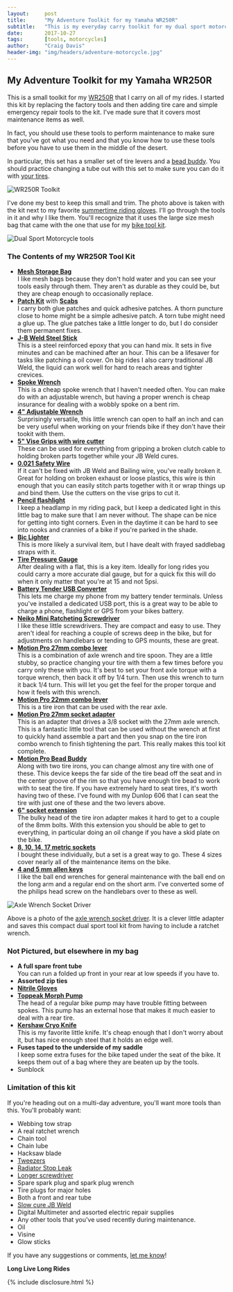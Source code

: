 ```yaml
---
layout:     post
title:      "My Adventure Toolkit for my Yamaha WR250R"
subtitle:   "This is my everyday carry toolkit for my dual sport motorcycle. This is a compact toolkit for a WR250R."
date:       2017-10-27
tags:       [tools, motorcycles]
author:     "Craig Davis"
header-img: "img/headers/adventure-motorcycle.jpg"
---
```


<style>
.overlay {
  background: rgba(0, 0, 0, 0.6);
}
</style>

## My Adventure Toolkit for my Yamaha WR250R

This is a small toolkit for my [WR250R](https://www.yamahamotorsports.com/dual-sport/models/wr250r)
that I carry on all of my rides. I started this kit by replacing the factory
tools and then adding tire care and simple emergency repair tools to the kit.
I've made sure that it covers most maintenance items as well.

In fact, you should use these tools to perform maintenance to make sure that
you've got what you need and that you know how to use these tools before you
have to use them in the middle of the desert.

In particular, this set has a smaller set of tire levers and a
[bead buddy](https://www.youtube.com/watch?v=Ir_Xo-g2dnQ). You should practice
changing a tube out with this set to make sure you can do it with
[your tires](http://wr250r.com/articles/tire-guide).

![WR250R Toolkit](/img/posts/adventure-motorcycle-tools/wr250r-toolkit.jpg)

I've done my best to keep this small and trim. The photo above is taken with the
kit next to my favorite [summertime riding gloves](http://amzn.to/2ySNDg9). I'll
go through the tools in it and why I like them. You'll recognize that it uses
the large size mesh bag that came with the one that use for my
[bike tool kit](/2015/06/29/rule-31-essential-bike-tool-kit).

![Dual Sport Motorcycle tools](/img/posts/adventure-motorcycle-tools/dual-sport-tools.jpg)

### The Contents of my WR250R Tool Kit

* __[Mesh Storage Bag](http://amzn.to/2iFJFUm)__<br>
  I like mesh bags because they don't hold water and you can see your
  tools easily through them. They aren't as durable as they could be, but they
  are cheap enough to occasionally replace.
* __[Patch Kit](http://amzn.to/2gKcryI)__ with __[Scabs](http://amzn.to/2gJOmIx)__<br>
  I carry both glue patches and quick adhesive patches. A thorn puncture close
  to home might be a simple adhesive patch. A torn tube might need a glue up.
  The glue patches take a little longer to do, but I do consider them
  permanent fixes.
* __[J-B Weld Steel Stick](http://amzn.to/2y9WWvg)__<br>
  This is a steel reinforced epoxy that you can hand mix. It sets in five
  minutes and can be machined after an hour. This can be a lifesaver for tasks
  like patching a oil cover. On big rides I also carry traditional JB Weld,
  the liquid can work well for hard to reach areas and tighter crevices.
* __[Spoke Wrench](http://amzn.to/2hgRTyD)__<br>
  This is a cheap spoke wrench that I haven't needed often. You can make
  do with an adjustable wrench, but having a proper wrench is cheap insurance
  for dealing with a wobbly spoke on a bent rim.
* __[4" Adjustable Wrench](http://amzn.to/2i9XAOv)__<br>
  Surprisingly versatile, this little wrench can open to half an inch and
  can be very useful when working on your friends bike if they don't have their
  tookit with them.
* __[5" Vise Grips with wire cutter](http://amzn.to/2gIJL9r)__<br>
  These can be used for everything from gripping a broken clutch cable to
  holding broken parts together while your JB Weld cures.
* __[0.021 Safety Wire](http://amzn.to/2hgQ8BA)__<br>
  If it can't be fixed with JB Weld and Bailing wire, you've really broken it.
  Great for holding on broken exhaust or loose plastics, this wire is thin
  enough that you can easily stitch parts together with it or wrap things up
  and bind them. Use the cutters on the vise grips to cut it.
* __[Pencil flashlight](http://amzn.to/2iaHBzE)__<br>
  I keep a headlamp in my riding pack, but I keep a dedicated light in this
  little bag to make sure that I am never without. The shape can be nice for
  getting into tight corners. Even in the daytime it can be hard to see into
  nooks and crannies of a bike if you're parked in the shade.
* __[Bic Lighter](http://amzn.to/2xvj8M4)__<br>
  This is more likely a survival item, but I have dealt with frayed saddlebag
  straps with it.
* __[Tire Pressure Gauge](http://amzn.to/2gJMQpP)__<br>
  After dealing with a flat, this is a key item. Ideally for long rides you
  could carry a more accurate dial gauge, but for a quick fix this will do
  when it only matter that you're at 15 and not 5psi.
* __[Battery Tender USB Converter](http://amzn.to/2gHr5qt)__<br>
  This lets me charge my phone from my battery tender terminals. Unless you've
  installed a dedicated USB port, this is a great way to be able to charge a
  phone, flashlight or GPS from your bikes battery.
* __[Neiko Mini Ratcheting Screwdriver](http://amzn.to/2ze8zRR)__<br>
  I like these little screwdrivers. They are compact and easy to use. They
  aren't ideal for reaching a couple of screws deep in the bike, but for
  adjustments on handlebars or tending to GPS mounts, these are great.
* __[Motion Pro 27mm combo lever](http://amzn.to/2zUhMfc)__<br>
  This is a combination of axle wrench and tire spoon. They are a little stubby,
  so practice changing your tire with them a few times before you carry only
  these with you. It's best to set your front axle torque with a torque wrench,
  then back it off by 1/4 turn. Then use this wrench to turn it back 1/4 turn.
  This will let you get the feel for the proper torque and how it feels with
  this wrench.
* __[Motion Pro 22mm combo lever](http://amzn.to/2zUIMeH)__<br>
  This is a tire iron that can be used with the rear axle.
* __[Motion Pro 27mm socket adapter](http://amzn.to/2gJFxhN)__<br>
  This is an adapter that drives a 3/8 socket with the 27mm axle wrench. This is
  a fantastic little tool that can be used without the wrench at first to
  quickly hand assemble a part and then you snap on the tire iron combo wrench
  to finish tightening the part. This really makes this tool kit complete.
* __[Motion Pro Bead Buddy](http://amzn.to/2gHgonY)__<br>
  Along with two tire irons, you can change almost any tire with one of these.
  This device keeps the far side of the tire bead off the seat and in the center
  groove of the rim so that you have enough tire bead to work with to seat the
  tire. If you have extremely hard to seat tires, it's worth having two of
  these. I've found with my Dunlop 606 that I can seat the tire with just
  one of these and the two levers above.
* __[6" socket extension](http://amzn.to/2ibVKgb)__<br>
  The bulky head of the tire iron adapter makes it hard to get to a couple of
  the 8mm bolts. With this extension you should be able to get to everything,
  in particular doing an oil change if you have a skid plate on the bike.
* __[8, 10, 14, 17 metric sockets](http://amzn.to/2hgFSsY)__<br>
  I bought these individually, but a set is a great way to go. These 4 sizes
  cover nearly all of the maintenance items on the bike.
* __[4 and 5 mm allen keys](http://amzn.to/2gJGUgr)__<br>
  I like the ball end wrenches for general maintenance with the ball end on the
  long arm and a regular end on the short arm. I've converted some of the
  philips head screw on the handlebars over to these as well.

![Axle Wrench Socket Driver](/img/posts/adventure-motorcycle-tools/axle-wrench.jpg)

Above is a photo of the [axle wrench socket driver](http://amzn.to/2gJFxhN). It
is a clever little adapter and saves this compact dual sport tool kit from
having to include a ratchet wrench.

### Not Pictured, but elsewhere in my bag
* __A full spare front tube__<br>
  You can run a folded up front in your rear at low speeds if you have to.
* __Assorted zip ties__
* __[Nitrile Gloves](http://amzn.to/2zUkW2y)__
* __[Toppeak Morph Pump](http://amzn.to/2gK612R)__<br>
  The head of a regular bike pump may have trouble fitting between spokes. This
  pump has an external hose that makes it much easier to deal with a rear tire.
* __[Kershaw Cryo Knife](http://amzn.to/2gKXRXD)__<br>
  This is my favorite little knife. It's cheap enough that I don't worry about
  it, but has nice enough steel that it holds an edge well.
* __Fuses taped to the underside of my saddle__<br>
  I keep some extra fuses for the bike taped under the seat of the bike. It
  keeps them out of a bag where they are beaten up by the tools.
* Sunblock

### Limitation of this kit

If you're heading out on a multi-day adventure, you'll want more tools than
this. You'll probably want:

* Webbing tow strap
* A real ratchet wrench
* Chain tool
* Chain lube
* Hacksaw blade
* [Tweezers](http://amzn.to/2ico4ir)
* [Radiator Stop Leak](http://amzn.to/2zh93GR)
* [Longer screwdriver](http://amzn.to/2zXcnEg)
* Spare spark plug and spark plug wrench
* Tire plugs for major holes
* Both a front and rear tube
* [Slow cure JB Weld](http://amzn.to/2ycgOxJ)
* Digital Multimeter and assorted electric repair supplies
* Any other tools that you've used recently during maintenance.
* Oil
* Visine
* Glow sticks



If you have any suggestions or comments, [let me know](https://twitter.com/There4Dev)!

**Long Live Long Rides**

{% include disclosure.html %}
